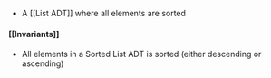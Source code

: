 - A [[List ADT]] where all elements are sorted
#### [[Invariants]]
- All elements in a Sorted List ADT is sorted (either descending or ascending)